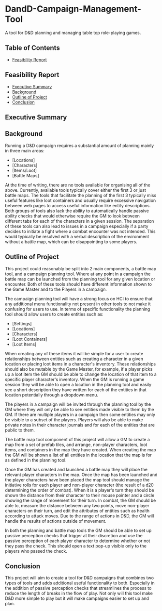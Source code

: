 # DandD-Campaign-Management-Tool
A tool for D&amp;D planning and managing table top role-playing games.


## Table of Contents
* [Feasibility Report](#feasibilit-report)

## Feasibility Report
* [Executive Summary](#executive-summary)
* [Background](#background)
* [Outline of Project](#outline-of-project)
* [Conclusion](#conclusion)

## Executive Summary

## Background
Running a D&D campaign requires a substantial amount of planning mainly in three main areas:
* [Locations]
* [Characters]
* [Items/Loot]
* [Battle Maps]

At the time of writing, there are no tools available for organising all of the above.  Currently, available tools typically cover either the first 3 or just battle maps.  The tools that facilitate the planning of the first 3 typically miss useful features like loot containers and usually require excessive navigation between web pages to access useful information like entity descriptions.  Both groups of tools also lack the ability to automatically handle passive ability checks that would otherwise require the GM to look between different tabs for each of the characters in a given session.
The separation of these tools can also lead to issues in a campaign especially if a party decides to initiate a fight where a combat encounter was not intended.  This would typically be resolved with a verbal description of the environment without a battle map, which can be disappointing to some players.

## Outline of Project

This project could reasonably be split into 2 main components, a battle map tool, and a campaign planning tool.  Where at any point in a campaign the battle map can be launched from the planning tool for any given location or encounter.  Both of these tools should have different information shown to the Game Master and to the Players in a campaign.

The campaign planning tool will have a strong focus on HCI to ensure that any additional menu functionality not present in other tools to not make it confusing for users to use.  In terms of specific functionality the planning tool should allow users to create entities such as:
* [Settings]
* [Locations]
* [Characters]
* [Loot Containers]
* [Loot Items]

When creating any of these items it will be simple for a user to create relationships between entities such as creating a character in a given location or placing loot items in a character's inventory.  These relationships should also be mutable by the Game Master, for example, if a player picks up a loot item the GM should be able to change the location of that item to a specific player character's inventory.  When the GM is running a game session they will be able to open a location in the planning tool and easily see a short description they have written for each of the entities in that location potentially through a dropdown menu.

The players in a campaign will be invited through the planning tool by the GM where they will only be able to see entities made visible to them by the GM.  If there are multiple players in a campaign then some entities may only be visible to a subset of the players.  Players will also be able to make private notes in their character journals and for each of the entities that are public to them.

The battle map tool component of this project will allow a GM to create a map from a set of prefab tiles, and arrange, non-player characters, loot items, and containers in the map they have created.  When creating the map the GM will be shown a list of all entities in the location that the map is for as defined in the planning tool.

Once the GM has created and launched a battle map they will place the relevant player characters in the map.  Once the map has been launched and the player characters have been placed the map tool should manage the initiative rolls for each player and non-player character (the result of a d20 determining the order of combat).  When it is a player's turn they should be shown the distance from their character to their mouse pointer and a circle showing the range of movement for their turn.  In combat, the GM should be able to, measure the distance between any two points, move non-player characters on their turn, and edit the attributes of entities such as health according to attack moves.  Due to the range of actions in D&D, the GM will handle the results of actions outside of movement.

In both the planning and battle map tools the GM should be able to set up passive perception checks that trigger at their discretion and use the passive perception of each player character to determine whether or not they pass the check.  This should open a text pop-up visible only to the players who passed the check.

## Conclusion

This project will aim to create a tool for D&D campaigns that combines two types of tools and adds additional useful functionality to both.  Especially in the addition of passive perception checks that streamlines the process to reduce the length of breaks in the flow of play.  Not only will this tool make D&D more simple to play but it will make campaigns easier to set up and plan.
